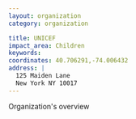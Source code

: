 ```yaml
---
layout: organization
category: organization

title: UNICEF
impact_area: Children
keywords: 
coordinates: 40.706291,-74.006432
address: |
  125 Maiden Lane
  New York NY 10017
---
```

Organization's overview
